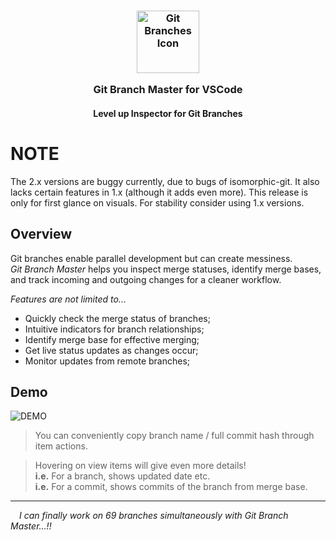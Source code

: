 <h3 align="center">
	<img src="https://raw.githubusercontent.com/CarbonicSoda/vscode-git-branch-master/master/media/icon.png" width="100" alt="Git Branches Icon" />
	<p></p>
	Git Branch Master for VSCode
</h3>
<h4 align="center">Level up Inspector for Git Branches</h4>

# NOTE

The 2.x versions are buggy currently, due to bugs of isomorphic-git. It also
lacks certain features in 1.x (although it adds even more). This release is only
for first glance on visuals. For stability consider using 1.x versions.

## Overview

Git branches enable parallel development but can create messiness.  
_Git Branch Master_ helps you inspect merge statuses, identify merge bases, and
track incoming and outgoing changes for a cleaner workflow.

_Features are not limited to..._

- Quickly check the merge status of branches;
- Intuitive indicators for branch relationships;
- Identify merge base for effective merging;
- Get live status updates as changes occur;
- Monitor updates from remote branches;

## Demo

![DEMO](https://github.com/CarbonicSoda/vscode-git-branch-master/blob/master/media/demo.png?raw=true)

> You can conveniently copy branch name / full commit hash through item actions.

> Hovering on view items will give even more details!  
> **i.e.** For a branch, shows updated date etc.  
> **i.e.** For a commit, shows commits of the branch from merge base.

---

_&emsp;I can finally work on 69 branches simultaneously with Git Branch
Master...!!_
